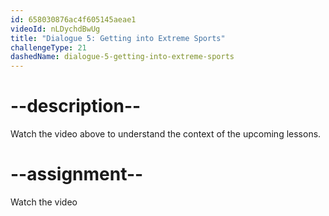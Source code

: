 ```yaml
---
id: 658030876ac4f605145aeae1
videoId: nLDychdBwUg
title: "Dialogue 5: Getting into Extreme Sports"
challengeType: 21
dashedName: dialogue-5-getting-into-extreme-sports
---
```


# --description--

Watch the video above to understand the context of the upcoming lessons.

# --assignment--

Watch the video
